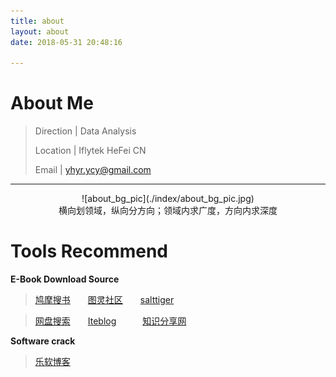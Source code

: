 ```yaml
---
title: about
layout: about
date: 2018-05-31 20:48:16

---
```


# About Me

> Direction  |  Data Analysis
>
> Location	|  Iflytek HeFei CN
>
> Email	|  yhyr.ycy@gmail.com

***



<center>![about_bg_pic](./index/about_bg_pic.jpg)</center>

<center>横向划领域，纵向分方向；领域内求广度，方向内求深度</center>

# Tools Recommend

**E-Book Download Source**

> [鸠摩搜书](https://www.jiumodiary.com/)　　[图灵社区](http://www.ituring.com.cn/)　　[salttiger](http://www.salttiger.com/)

> [网盘搜索](http://pansou.com/)　　[Iteblog](https://www.iteblog.com/archives/tag/ebooks/)　　　[知识分享网](http://www.java1234.com/a/javabook/)

**Software crack**

> [乐软博客](https://www.isharepc.com/)